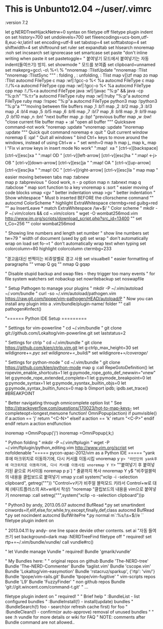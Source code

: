 # This is Unbunto12.04 ~/user/.vimrc

:version 7.2

let g:NERDTreeHijackNetrw=0
syntax on
filetype off
filetype plugin indent on
set history=700
set undolevels=700
set fileencodings=ucs-bom,utf-8,euc-kr,latin1
set encoding=utf-8
set tabstop=4
set softtabstop=4
set shiftwidth=4
set shiftround
set ruler
set expandtab
set hlsearch
nnoremap <ESC> :noh<CR>
set incsearch
set ignorecase
set smartcase
set paste   	"don't inline writing when paste it
set pastetoggle=<F2>  " 붙여넣기 모드에서 붙여넣기는 자동indent(들여쓰기) 방지.
set showmode   " 모드를 보여줌
set clipboard=unnamed
set makeprg=gcc\ -o\ %<\ % 
"nnoremap <silent> <F7> :TlistUpdate<CR>
"nnoremap <silent> <F8> :Tlist<CR>
"nnoremap <silent> <F9> :TlistSync<CR> 
"""<F2> : folding , <F3> : unfolding, <F4> : Tlist
map <F2> v]}zf
map <F3> zo
map <F4> :Tlist<CR><C-w><C-w>
autocmd FileType c map <F9> <Esc>:w!<CR>|:!gcc-o %< %<CR>a
autocmd FileType c map <F10> <Esc>:!./%<<CR>a
autocmd FileType cpp map <F9> <Esc>:w!<CR>|:!gcc-o %< %<CR>a
autocmd FileType cpp map <F10> <Esc>:!./%<<CR>a
autocmd FileType java <F9> <Esc>:w!<CR>|:!javac "%:p" && java -cp "%:p:h" "%:t:r"<CR>a
autocmd FileType ruby map <F9> <Esc>:w!<CR>|:!ruby "%:p"<CR>a
autocmd FileType ruby map <F10> <Esc>:!rspec "%:p"<CR>a
autocmd FileType python3 map <F10> <Esc>:!python3 "%:p"<CR>a
"""moving between file buffers
map ,1 :b!1<CR>
map ,2 :b!2<CR>
map ,3 :b!3<CR>
map ,4 :b!4<CR>
map ,5 :b!5<CR>
map ,6 :b!6<CR>
map ,7 :b!7<CR>
map ,8 :b!8<CR>
map ,9 :b!9<CR>
map ,0 :b!10<CR>
map ,n :bn!<CR>       "next buffer
map ,p :bp!<CR>       "previous buffer
map ,w :bw!<CR>        "close current file buffer
map + :al<CR>         "open all buffer
""" Quicksave command-not work
"noremap <C-s> :update<CR>
"vnoremap <C-s> :update<CR>
"inoremap <C-s> :update<CR>
""" Quick quit command
noremap <Leader>e :quit<CR>   " Quit current window                         
noremap <Leader>E :qa!<CR>    " Quit all windows
" bind Ctrl+<movement> keys to move around the windows, instead of using Ctrl+w + <movement>"
set wmh=0
map <C-h> <C-w>h
map <C-j> <C-w>j<C-w>_
map <C-k> <C-w>k<C-w>_
map <C-l> <C-w>l
"Fix vi arrow keys in insert mode  No work"
":map!  xa    " [ctrl-v][backspace] [ctrl-v][esc]xa "
":map! <A-h> OD  " [ctrl-v][left-arrow] [ctrl-v][esc]ha "
":map! <-j> OB  " [ctrl-v][down-arrow] [ctrl-v][esc]ja "
":map! <A-k> OA  " [ctrl-v][up-arrow] [ctrl-v][esc]ka "
":map! <A-l> OC  " [ctrl-v][right-arrow] [ctrl-v][esc]la "
map <space> <C-f>
map <space><space> <C-b>
" easier moving between tabs
map <Tab> :tabnew<CR>  
map <Tab>p :tabprevious<CR>  " Good work, n - p option
map <Tab>n :tabnext<CR>
map <Tab>q :tabclose<CR>
" map sort function to a key
vnoremap <Leader>s :sort<CR>
" easier moving of code blocks
vmap <S-tab> <gv   " better indentation
vmap <tab> >gv   " better indentation
" Show whitespace
" Must b inserted BEFORE the cllorscheme command
"" autocmd ColorScheme * highlight ExtraWhitespace ctermbg=red guibg=red
"" au InsertLeave * match ExtraWhitespace /\w\+$/
" Color scheme
" mkdir -P ~/.vim/colors && cd ~.vim/colors
" wget -O wombat256mod.vim http://www.im.org/scripts/download_script.php?src_id=13400
"" set t_Co=256
"" color wombat256mod

" Showing line numbers and length
set number " show line numbers
set tw=79  " width of document (used by gd)
set wrap " don't automatically wrap on load
set fo-=t  " don't automatically wrap text when typing
set colorcolumn=80
highlight colorcolumn ctermbg=233

"경고음대신 번쩍이는 비쥬얼벨로 경고 사용
set visualbell
" easier formatting of paragraphs
"" vmap Q gq
"" nmap Q gqap


" Disable stupid backup and swap files - they trigger too many events
" for file system watchers
set nobackup
set nowritebackup
set noswapfile

" Setup Pathogen to manage your plugins
" mkdir -P ~/.vim/autoload ~/.vom/bundle
" curl -so ~/.vim/autoload/pathogen.vim https://raw.git.com/tpope/vim-pathogen/HEAD/autoload/P
" Now you can install any plugin into a .vim/bundle/plugin-name/ folder
"" call pathogen#infect()

"====== Python IDE Setup =========

" Settings for vim-powerline
" cd ~/.vim/bundle
" git clone git://github.com/Lokaltog/vim-powerline.git
set laststatus=2

" Settings for ctrlp
" cd ~/.vim/bundle
" git clone https://github.com/kien/ctrlp.vim.git
let g:ctrlp_max_height=30
set wildignore+=*.pyc
set wildignore+=*_build/*
set wildignore+=*/coverage/*

" Settings for python-mode
" cd ~/.vim/bundle
" git clone https://github.com/klen/python-mode
map <Leader>g :call RepeGotoDefinition()<CR>
let ropevim_enable_shortcuts=1
let g:pymode_rope_goto_def_newwin="vnew"
let g:pymode_rope_extended_complete=1
let g:pymode_breakpoint=0
let g:pymode_syntax=1
let g:pymode_sysntax_builtin_objs=0
let g:pymode_syntax_builtin_funcs=0
map <Leader>b 0import ipdb; ipdb.set_trace() #BREAKPOINT<C-c>

" Better navigating through omnicomplete option list
" See http://strackoverflow.com/questions/170023/hot-to-map-keys-
set completeopt=longest,menuone
function! OmniPopup(action)
    if pumvisible()
	if a:action == 'j'
	    return "\<C-N>"
	elseif a:action == 'k'
	    return "\<C-P>"
	endif
    endif
    return a:action
endfunction

inoremap <silent><C-j> <C-R>=OmniPopup('j')<CR>
inoremap <silent><C-k> <C-R>=OmniPopup(;k;)<CR>

" Python folding
" mkdir -P ~/.vim/ftplugin
" wget -P ~/.vim/ftplugin/python_editing.vim http://www.vim.org/script
set nofoldenable
"===== pycon-apac-2012/vim as a Python IDE =====
"yank후에 마크위치로 이동하기에, 다시 커서를 이동시킴
vnoremap y y`>
"라인단위 yank후에 마크위치로 이동하기에, 다시 커서를 이동시킴
vnoremap Y Y`>
""붙여넣기 후 붙여넣기된 끝으로 커서이동
noremap p p`]
" 줄끝까지 복사
nnoremap Y y$
"비주얼블럭의 내용을 클립보드로 붙여넣기
vmap <C-c> y:call system("xclip -i -selection clipboard", getreg("\""))<CR>
"Control+v키가 비주얼 블럭모드 키라서 Control+w로 대체 (에디트플러스의 Alt+w에서 착상)
"noremap <C-w> <C-v>
"클립보드의 내용을 vim으로 붙여넣기
nnoremap <C-v> :call setreg("\"",system("xclip -o -selection clipboard"))<CR>p

" Python3 by andy, 2013.05.07
autocmd BufRead *.py set smartindent cinwords=if,elif,else,for,while,try,except,finally,def,class
autocmd BufRead *.py set nocindent
autocmd BufWritePre *.py normal m`:%s/\s\+$//e ``
filetype plugin indent on

" 2013.04.11 by andy- one line space devide other contents. 
set ai "자동 들여쓰기
set background=dark
map <F3> :NERDTreeFind<CR>
filetype off                   " required!
set rtp+=~/.vim/bundle/vundle/
call vundle#rc()

" let Vundle manage Vundle
" required! 
Bundle 'gmarik/vundle'

" My Bundles here:
"
" original repos on github
Bundle 'The-NERD-tree'
Bundle 'The-NERD-Commenter'
Bundle 'taglist.vim'
Bundle 'cscope.vim'
Bundle 'Lokaltog/vim-easymotion'
Bundle 'rstacruz/sparkup', {'rtp': 'vim/'}
Bundle 'tpope/vim-rails.git'
Bundle 'tpope/vim-fugitive'
" vim-scripts repos
Bundle 'L9'
Bundle 'FuzzyFinder'
" non github repos
Bundle 'git://git.wincent.com/command-t.git'
" ...

filetype plugin indent on     " required!
"
" Brief help
" :BundleList          - list configured bundles
" :BundleInstall(!)    - install(update) bundles
" :BundleSearch(!) foo - search(or refresh cache first) for foo
" :BundleClean(!)      - confirm(or auto-approve) removal of unused bundles
"
" see :h vundle for more details or wiki for FAQ
" NOTE: comments after Bundle command are not allowed..
